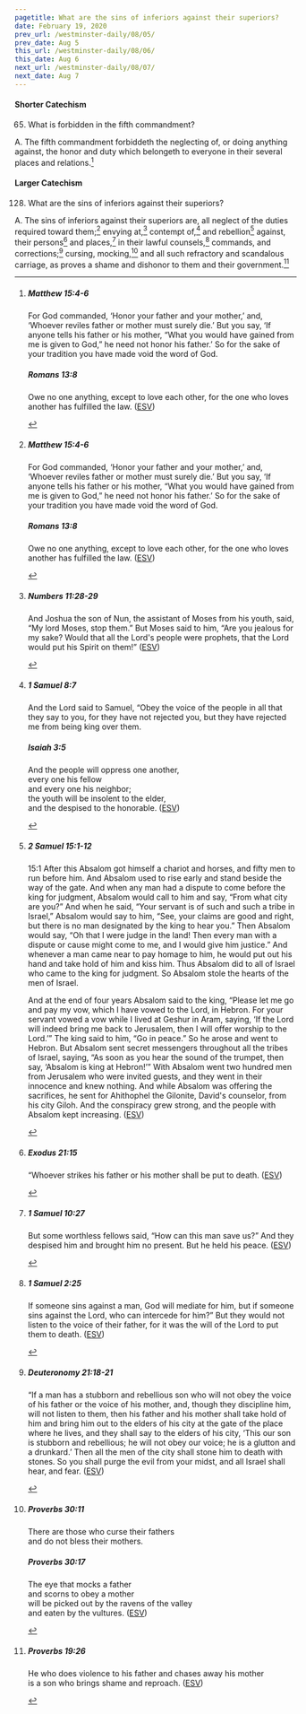 ```yaml
---
pagetitle: What are the sins of inferiors against their superiors?
date: February 19, 2020
prev_url: /westminster-daily/08/05/
prev_date: Aug 5
this_url: /westminster-daily/08/06/
this_date: Aug 6
next_url: /westminster-daily/08/07/
next_date: Aug 7
---
```


#### Shorter Catechism

65. What is forbidden in the fifth commandment?

A. The fifth commandment forbiddeth the neglecting of, or doing anything against, the honor and duty which belongeth to everyone in their several places and relations.[^fnref:wsc1]


[^fnref:wsc1]: <div class="esv"><h5>Matthew 15:4-6</h5> <div class="esv-text"><p id="p40015004.01-1"><span class="woc">For God commanded, &#8216;Honor your father and your mother,&#8217; and, &#8216;Whoever reviles father or mother must surely die.&#8217;</span> <span class="woc">But you say, &#8216;If anyone tells his father or his mother, &#8220;What you would have gained from me is given to God,&#8221;</span> <span class="woc">he need not honor his father.&#8217;</span> <span class="woc">So for the sake of your tradition you have made void the word of God.</span></p> </div><h5>Romans 13:8</h5> <div class="esv-text"> <p id="p45013008.06-2">Owe no one anything, except to love each other, for the one who loves another has fulfilled the law.  (<a href="http://www.esv.org" class="copyright">ESV</a>)</p> </div> </div>


#### Larger Catechism

128. What are the sins of inferiors against their superiors?

A. The sins of inferiors against their superiors are, all neglect of the duties required toward them;[^fnref:wlc1] envying at,[^fnref:wlc2] contempt of,[^fnref:wlc3] and rebellion[^fnref:wlc4] against, their persons[^fnref:wlc5] and places,[^fnref:wlc6] in their lawful counsels,[^fnref:wlc7] commands, and corrections;[^fnref:wlc8] cursing, mocking,[^fnref:wlc9] and all such refractory and scandalous carriage, as proves a shame and dishonor to them and their government.[^fnref:wlc10]


[^fnref:wlc1]: <div class="esv"><h5>Matthew 15:4-6</h5> <div class="esv-text"><p id="p40015004.01-1"><span class="woc">For God commanded, &#8216;Honor your father and your mother,&#8217; and, &#8216;Whoever reviles father or mother must surely die.&#8217;</span> <span class="woc">But you say, &#8216;If anyone tells his father or his mother, &#8220;What you would have gained from me is given to God,&#8221;</span> <span class="woc">he need not honor his father.&#8217;</span> <span class="woc">So for the sake of your tradition you have made void the word of God.</span></p> </div><h5>Romans 13:8</h5> <div class="esv-text"> <p id="p45013008.06-2">Owe no one anything, except to love each other, for the one who loves another has fulfilled the law.  (<a href="http://www.esv.org" class="copyright">ESV</a>)</p> </div> </div>

[^fnref:wlc2]: <div class="esv"><h5>Numbers 11:28-29</h5> <div class="esv-text"><p id="p04011028.01-1">And Joshua the son of Nun, the assistant of Moses from his youth, said, &#8220;My lord Moses, stop them.&#8221; But Moses said to him, &#8220;Are you jealous for my sake? Would that all the <span class="small-caps">Lord</span>'s people were prophets, that the <span class="small-caps">Lord</span> would put his Spirit on them!&#8221;  (<a href="http://www.esv.org" class="copyright">ESV</a>)</p> </div> </div>

[^fnref:wlc3]: <div class="esv"><h5>1 Samuel 8:7</h5> <div class="esv-text"><p id="p09008007.01-1">And the <span class="small-caps">Lord</span> said to Samuel, &#8220;Obey the voice of the people in all that they say to you, for they have not rejected you, but they have rejected me from being king over them.</p> </div><h5>Isaiah 3:5</h5> <div class="esv-text"><div class="block-indent"> <p class="line-group" id="p23003005.01-2">And the people will oppress one another,<br /> <span class="indent"></span>every one his fellow<br /> <span class="indent"></span>and every one his neighbor;<br /> the youth will be insolent to the elder,<br /> <span class="indent"></span>and the despised to the honorable.  (<a href="http://www.esv.org" class="copyright">ESV</a>)</p> </div> </div> </div>

[^fnref:wlc4]: <div class="esv"><h5>2 Samuel 15:1-12</h5> <div class="esv-text"> <p id="p10015001.03-1"><span class="chapter-num" id="v10015001-1">15:1&nbsp;</span>After this Absalom got himself a chariot and horses, and fifty men to run before him. And Absalom used to rise early and stand beside the way of the gate. And when any man had a dispute to come before the king for judgment, Absalom would call to him and say, &#8220;From what city are you?&#8221; And when he said, &#8220;Your servant is of such and such a tribe in Israel,&#8221; Absalom would say to him, &#8220;See, your claims are good and right, but there is no man designated by the king to hear you.&#8221; Then Absalom would say, &#8220;Oh that I were judge in the land! Then every man with a dispute or cause might come to me, and I would give him justice.&#8221; And whenever a man came near to pay homage to him, he would put out his hand and take hold of him and kiss him. Thus Absalom did to all of Israel who came to the king for judgment. So Absalom stole the hearts of the men of Israel.</p>  <p id="p10015007.01-1">And at the end of four years Absalom said to the king, &#8220;Please let me go and pay my vow, which I have vowed to the <span class="small-caps">Lord</span>, in Hebron. For your servant vowed a vow while I lived at Geshur in Aram, saying, &#8216;If the <span class="small-caps">Lord</span> will indeed bring me back to Jerusalem, then I will offer worship to the <span class="small-caps">Lord</span>.&#8217;&#8221; The king said to him, &#8220;Go in peace.&#8221; So he arose and went to Hebron. But Absalom sent secret messengers throughout all the tribes of Israel, saying, &#8220;As soon as you hear the sound of the trumpet, then say, &#8216;Absalom is king at Hebron!&#8217;&#8221; With Absalom went two hundred men from Jerusalem who were invited guests, and they went in their innocence and knew nothing. And while Absalom was offering the sacrifices, he sent for Ahithophel the Gilonite, David's counselor, from his city Giloh. And the conspiracy grew strong, and the people with Absalom kept increasing.  (<a href="http://www.esv.org" class="copyright">ESV</a>)</p> </div> </div>

[^fnref:wlc5]: <div class="esv"><h5>Exodus 21:15</h5> <div class="esv-text"><p id="p02021015.01-1">&#8220;Whoever strikes his father or his mother shall be put to death.  (<a href="http://www.esv.org" class="copyright">ESV</a>)</p> </div> </div>

[^fnref:wlc6]: <div class="esv"><h5>1 Samuel 10:27</h5> <div class="esv-text"><p id="p09010027.01-1">But some worthless fellows said, &#8220;How can this man save us?&#8221; And they despised him and brought him no present. But he held his peace.  (<a href="http://www.esv.org" class="copyright">ESV</a>)</p> </div> </div>

[^fnref:wlc7]: <div class="esv"><h5>1 Samuel 2:25</h5> <div class="esv-text"><p id="p09002025.01-1">If someone sins against a man, God will mediate for him, but if someone sins against the <span class="small-caps">Lord</span>, who can intercede for him?&#8221; But they would not listen to the voice of their father, for it was the will of the <span class="small-caps">Lord</span> to put them to death.  (<a href="http://www.esv.org" class="copyright">ESV</a>)</p> </div> </div>

[^fnref:wlc8]: <div class="esv"><h5>Deuteronomy 21:18-21</h5> <div class="esv-text"> <p id="p05021018.04-1">&#8220;If a man has a stubborn and rebellious son who will not obey the voice of his father or the voice of his mother, and, though they discipline him, will not listen to them, then his father and his mother shall take hold of him and bring him out to the elders of his city at the gate of the place where he lives, and they shall say to the elders of his city, &#8216;This our son is stubborn and rebellious; he will not obey our voice; he is a glutton and a drunkard.&#8217; Then all the men of the city shall stone him to death with stones. So you shall purge the evil from your midst, and all Israel shall hear, and fear.  (<a href="http://www.esv.org" class="copyright">ESV</a>)</p> </div> </div>

[^fnref:wlc9]: <div class="esv"><h5>Proverbs 30:11</h5> <div class="esv-text"><div class="block-indent"> <p class="line-group" id="p20030011.01-1">There are those who curse their fathers<br /> <span class="indent"></span>and do not bless their mothers.</p> </div> </div><h5>Proverbs 30:17</h5> <div class="esv-text"><div class="block-indent"> <p class="line-group" id="p20030017.01-2">The eye that mocks a father<br /> <span class="indent"></span>and scorns to obey a mother<br /> will be picked out by the ravens of the valley<br /> <span class="indent"></span>and eaten by the vultures.  (<a href="http://www.esv.org" class="copyright">ESV</a>)</p> </div> </div> </div>

[^fnref:wlc10]: <div class="esv"><h5>Proverbs 19:26</h5> <div class="esv-text"><div class="block-indent"> <p class="line-group" id="p20019026.01-1">He who does violence to his father and chases away his mother<br /> <span class="indent"></span>is a son who brings shame and reproach.  (<a href="http://www.esv.org" class="copyright">ESV</a>)</p> </div> </div> </div>

